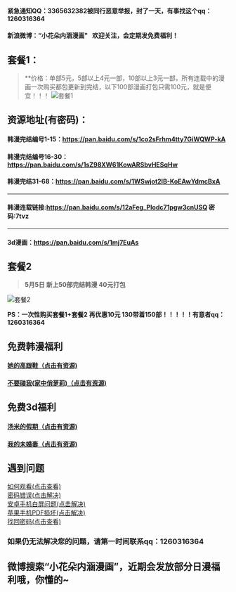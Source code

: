 
#### 紧急通知QQ：3365632382被同行恶意举报，封了一天，有事找这个qq：1260316364

#### 新浪微博：“小花朵内涵漫画"   欢迎关注，会定期发免费福利！


## 套餐1：
> **价格：单部5元，5部以上4元一部，10部以上3元一部，所有连载中的漫画一次购买都包更新到完结，以下100部漫画打包只需100元，就是便宜！！！
![套餐1](https://upload-images.jianshu.io/upload_images/12061232-4d3346c628af5023.jpg?imageMogr2/auto-orient/strip%7CimageView2/2/w/1240)

## 资源地址(有密码)：
#### 韩漫完结编号1-15：https://pan.baidu.com/s/1co2sFrhm4tty7GiWQWP-kA
#### 韩漫完结编号16-30：https://pan.baidu.com/s/1sZ98XW61KowARSbvHESqHw
#### 韩漫完结31-68：https://pan.baidu.com/s/1WSwjot2lB-KoEAwYdmcBxA
***
#### 韩漫连载链接:https://pan.baidu.com/s/12aFeg_Plodc71pgw3cnUSQ  密码:7tvz
***

#### 3d漫画：https://pan.baidu.com/s/1mj7EuAs


## 套餐2 
> **5月5日 新上50部完结韩漫  40元打包**

![套餐2](https://upload-images.jianshu.io/upload_images/12061232-d72c4159114ed233.png)

  **PS：一次性购买套餐1+套餐2 再优惠10元  130带着150部！！！！！有意者qq：1260316364**


## 免费韩漫福利
#### [她的高跟鞋（点击有资源)](https://pan.baidu.com/s/1PhwkJWBWE8EfzVyeeKRyWA)
#### [不要碰我(家中俏萝莉)（点击有资源)](https://pan.baidu.com/s/1XLOGPtUY2pLcfn3Gkl5m1g)
## 免费3d福利
#### [汤米的假期（点击有资源)](https://pan.baidu.com/s/1yYv6l_l4rMcblhp1Z9Cqhg)
#### [我的未婚妻（点击有资源)](https://pan.baidu.com/s/1OicYlzyy63Tqg4TDDlep7g)

## 遇到问题
[如何观看(点击查看)](http://url.cn/5CL2Mjk)</br>
[密码错误(点击解决)](http://url.cn/57JCRzH)</br>
[安卓手机白屏问题(点击解决)](http://url.cn/55XFkFT)</br>
[苹果手机PDF损坏(点击解决)](http://url.cn/5klYYsP)</br>
[找回密码(点击查看)](http://www.12ii.net/order/query)

### 如果仍无法解决您的问题，请第一时间联系qq：**1260316364**

## 微博搜索“小花朵内涵漫画”，近期会发放部分日漫福利哦，你懂的~

